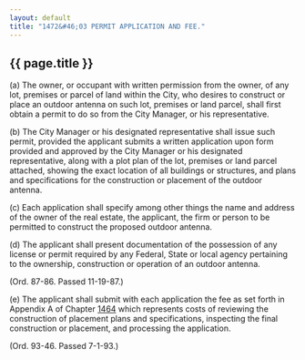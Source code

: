 ```yaml
---
layout: default 
title: "1472&#46;03 PERMIT APPLICATION AND FEE."
---
```


{{ page.title }}
----------------

​(a) The owner, or occupant with written permission from the owner, of
any lot, premises or parcel of land within the City, who desires to
construct or place an outdoor antenna on such lot, premises or land
parcel, shall first obtain a permit to do so from the City Manager, or
his representative.

​(b) The City Manager or his designated representative shall issue such
permit, provided the applicant submits a written application upon form
provided and approved by the City Manager or his designated
representative, along with a plot plan of the lot, premises or land
parcel attached, showing the exact location of all buildings or
structures, and plans and specifications for the construction or
placement of the outdoor antenna.

​(c) Each application shall specify among other things the name and
address of the owner of the real estate, the applicant, the firm or
person to be permitted to construct the proposed outdoor antenna.

​(d) The applicant shall present documentation of the possession of any
license or permit required by any Federal, State or local agency
pertaining to the ownership, construction or operation of an outdoor
antenna.

(Ord. 87-86. Passed 11-19-87.)

​(e) The applicant shall submit with each application the fee as set
forth in Appendix A of Chapter [1464](58d37b9c.html) which represents
costs of reviewing the construction of placement plans and
specifications, inspecting the final construction or placement, and
processing the application.

(Ord. 93-46. Passed 7-1-93.)
